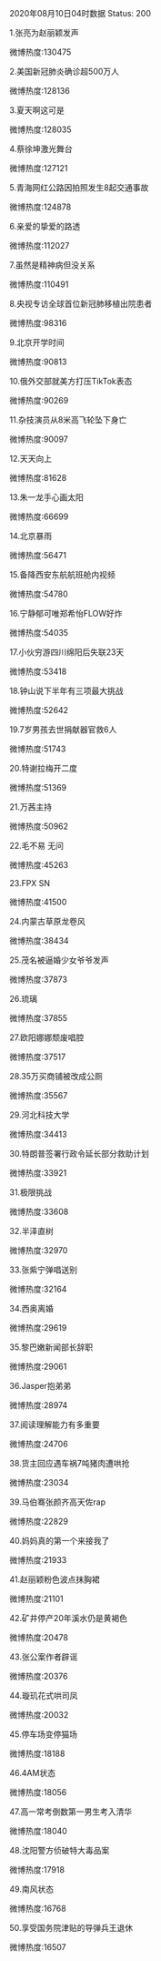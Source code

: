 2020年08月10日04时数据
Status: 200

1.张亮为赵丽颖发声

微博热度:130475

2.美国新冠肺炎确诊超500万人

微博热度:128136

3.夏天啊这可是

微博热度:128035

4.蔡徐坤激光舞台

微博热度:127121

5.青海网红公路因拍照发生8起交通事故

微博热度:124878

6.亲爱的挚爱的路透

微博热度:112027

7.虽然是精神病但没关系

微博热度:110491

8.央视专访全球首位新冠肺移植出院患者

微博热度:98316

9.北京开学时间

微博热度:90813

10.俄外交部就美方打压TikTok表态

微博热度:90269

11.杂技演员从8米高飞轮坠下身亡

微博热度:90097

12.天天向上

微博热度:81628

13.朱一龙手心画太阳

微博热度:66699

14.北京暴雨

微博热度:56471

15.备降西安东航航班舱内视频

微博热度:54780

16.宁静郁可唯郑希怡FLOW好炸

微博热度:54035

17.小伙穷游四川绵阳后失联23天

微博热度:53418

18.钟山说下半年有三项最大挑战

微博热度:52642

19.7岁男孩去世捐献器官救6人

微博热度:51743

20.特谢拉梅开二度

微博热度:51369

21.万茜主持

微博热度:50962

22.毛不易 无问

微博热度:45263

23.FPX SN

微博热度:41500

24.内蒙古草原龙卷风

微博热度:38434

25.茂名被逼婚少女爷爷发声

微博热度:37873

26.琉璃

微博热度:37855

27.欧阳娜娜颓废唱腔

微博热度:37517

28.35万买商铺被改成公厕

微博热度:35567

29.河北科技大学

微博热度:34413

30.特朗普签署行政令延长部分救助计划

微博热度:33921

31.极限挑战

微博热度:33608

32.半泽直树

微博热度:32970

33.张紫宁弹唱送别

微博热度:32164

34.西奥离婚

微博热度:29619

35.黎巴嫩新闻部长辞职

微博热度:29061

36.Jasper抱弟弟

微博热度:28974

37.阅读理解能力有多重要

微博热度:24706

38.货主回应遇车祸7吨猪肉遭哄抢

微博热度:23034

39.马伯骞张颜齐高天佐rap

微博热度:22829

40.妈妈真的第一个来接我了

微博热度:21933

41.赵丽颖粉色波点抹胸裙

微博热度:21101

42.矿井停产20年溪水仍是黄褐色

微博热度:20478

43.张公案作者辟谣

微博热度:20376

44.璇玑花式哄司凤

微博热度:20032

45.停车场变停猫场

微博热度:18188

46.4AM状态

微博热度:18056

47.高一常考倒数第一男生考入清华

微博热度:18040

48.沈阳警方侦破特大毒品案

微博热度:17918

49.南风状态

微博热度:16768

50.享受国务院津贴的导弹兵王退休

微博热度:16507

